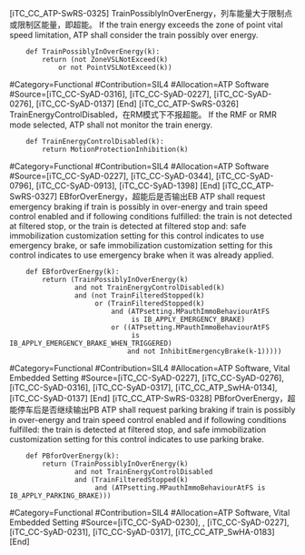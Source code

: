 ﻿
[iTC_CC_ATP-SwRS-0325]
TrainPossiblyInOverEnergy，列车能量大于限制点或限制区能量，即超能。
If the train energy exceeds the zone of point vital speed limitation, ATP shall consider the train possibly over energy.
```
	def TrainPossiblyInOverEnergy(k):
	    return (not ZoneVSLNotExceed(k)
	        or not PointVSLNotExceed(k))
```
\#Category=Functional
\#Contribution=SIL4
\#Allocation=ATP Software
\#Source=[iTC_CC-SyAD-0316], [iTC_CC-SyAD-0227], [iTC_CC-SyAD-0276], [iTC_CC-SyAD-0137]
[End]
[iTC_CC_ATP-SwRS-0326]
TrainEnergyControlDisabled，在RM模式下不报超能。
If the RMF or RMR mode selected, ATP shall not monitor the train energy.
```
	def TrainEnergyControlDisabled(k):
	    return MotionProtectionInhibition(k)
```
\#Category=Functional
\#Contribution=SIL4
\#Allocation=ATP Software
\#Source=[iTC_CC-SyAD-0227], [iTC_CC-SyAD-0344], [iTC_CC-SyAD-0796], [iTC_CC-SyAD-0913], [iTC_CC-SyAD-1398]
[End]
[iTC_CC_ATP-SwRS-0327]
EBforOverEnergy，超能后是否输出EB
ATP shall request emergency braking if train is possibly in over-energy and train speed control enabled and if following conditions fulfilled:
the train is not detected at filtered stop,
or the train is detected at filtered stop and:
safe immobilization customization setting for this control indicates to use emergency brake,
or safe immobilization customization setting for this control indicates to use emergency brake when it was already applied.
```
	def EBforOverEnergy(k):
	    return (TrainPossiblyInOverEnergy(k)
	            and not TrainEnergyControlDisabled(k)
	            and (not TrainFilteredStopped(k)
	                 or (TrainFilteredStopped(k)
	                     and (ATPsetting.MPauthImmoBehaviourAtFS
	                          is IB_APPLY_EMERGENCY_BRAKE)
	                     or ((ATPsetting.MPauthImmoBehaviourAtFS
	                          is IB_APPLY_EMERGENCY_BRAKE_WHEN_TRIGGERED)
	                         and not InhibitEmergencyBrake(k-1)))))
```
\#Category=Functional
\#Contribution=SIL4
\#Allocation=ATP Software, Vital Embedded Setting
\#Source=[iTC_CC-SyAD-0227], [iTC_CC-SyAD-0276], [iTC_CC-SyAD-0316], [iTC_CC-SyAD-0317], [iTC_CC_ATP_SwHA-0134], [iTC_CC-SyAD-0137]
[End]
[iTC_CC_ATP-SwRS-0328]
PBforOverEnergy，超能停车后是否继续输出PB
ATP shall request parking braking if train is possibly in over-energy and train speed control enabled and if following conditions fulfilled:
the train is detected at filtered stop,
and safe immobilization customization setting for this control indicates to use parking brake.
```
	def PBforOverEnergy(k):
	    return (TrainPossiblyInOverEnergy(k)
	            and not TrainEnergyControlDisabled
	            and (TrainFilteredStopped(k)
	                 and (ATPsetting.MPauthImmoBehaviourAtFS is IB_APPLY_PARKING_BRAKE))) 
```
\#Category=Functional
\#Contribution=SIL4
\#Allocation=ATP Software, Vital Embedded Setting
\#Source=[iTC_CC-SyAD-0230], , [iTC_CC-SyAD-0227], [iTC_CC-SyAD-0231], [iTC_CC-SyAD-0317], [iTC_CC_ATP_SwHA-0183]
[End]
